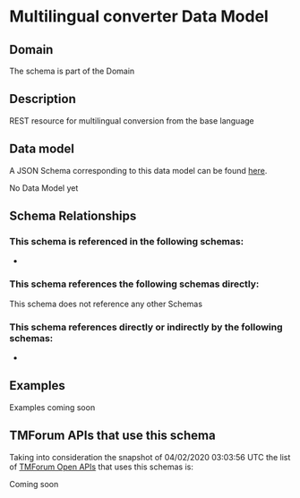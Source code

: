 # Multilingual converter Data Model

## Domain

The  schema is part of the  Domain

## Description

REST resource for multilingual conversion from the base language

## Data model

A JSON Schema corresponding to this data model can be found
[here](https://github.com/tmforum-rand/schemas/blob/candidates/Common/MultilingualConverter.schema.json).

No Data Model yet

## Schema Relationships

### This schema is referenced in the following schemas:

-

### This schema references the following schemas directly:

This schema does not reference any other Schemas

### This schema references directly or indirectly by the following schemas:

-



## Examples

Examples coming soon

## TMForum APIs that use this schema

Taking into consideration the snapshot of 04/02/2020 03:03:56 UTC the list of [TMForum Open APIs](https://www.tmforum.org/open-apis/) that uses this schemas is:

Coming soon